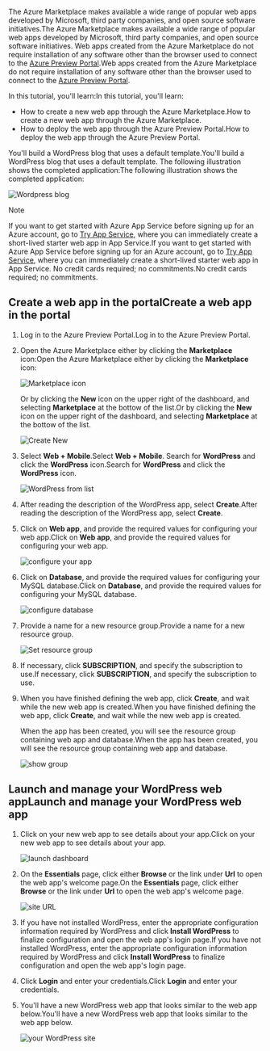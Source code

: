 <span data-ttu-id="ff2cb-101">The Azure Marketplace makes available a wide range of popular web apps developed by Microsoft, third party companies, and open source software initiatives.</span><span class="sxs-lookup"><span data-stu-id="ff2cb-101">The Azure Marketplace makes available a wide range of popular web apps developed by Microsoft, third party companies, and open source software initiatives.</span></span> <span data-ttu-id="ff2cb-102">Web apps created from the Azure Marketplace do not require installation of any software other than the browser used to connect to the [Azure Preview Portal](http://go.microsoft.com/fwlink/?LinkId=529715).</span><span class="sxs-lookup"><span data-stu-id="ff2cb-102">Web apps created from the Azure Marketplace do not require installation of any software other than the browser used to connect to the [Azure Preview Portal](http://go.microsoft.com/fwlink/?LinkId=529715).</span></span> 

<span data-ttu-id="ff2cb-103">In this tutorial, you'll learn:</span><span class="sxs-lookup"><span data-stu-id="ff2cb-103">In this tutorial, you'll learn:</span></span>

* <span data-ttu-id="ff2cb-104">How to create a new web app through the Azure Marketplace.</span><span class="sxs-lookup"><span data-stu-id="ff2cb-104">How to create a new web app through the Azure Marketplace.</span></span>
* <span data-ttu-id="ff2cb-105">How to deploy the web app through the Azure Preview Portal.</span><span class="sxs-lookup"><span data-stu-id="ff2cb-105">How to deploy the web app through the Azure Preview Portal.</span></span>

<span data-ttu-id="ff2cb-106">You'll build a WordPress blog that uses a default template.</span><span class="sxs-lookup"><span data-stu-id="ff2cb-106">You'll build a WordPress blog that uses a default template.</span></span> <span data-ttu-id="ff2cb-107">The following illustration shows the completed application:</span><span class="sxs-lookup"><span data-stu-id="ff2cb-107">The following illustration shows the completed application:</span></span>

![Wordpress blog][13]

> [!NOTE]
> <span data-ttu-id="ff2cb-109">If you want to get started with Azure App Service before signing up for an Azure account, go to [Try App Service](https://azure.microsoft.com/try/app-service/), where you can immediately create a short-lived starter web app in App Service.</span><span class="sxs-lookup"><span data-stu-id="ff2cb-109">If you want to get started with Azure App Service before signing up for an Azure account, go to [Try App Service](https://azure.microsoft.com/try/app-service/), where you can immediately create a short-lived starter web app in App Service.</span></span> <span data-ttu-id="ff2cb-110">No credit cards required; no commitments.</span><span class="sxs-lookup"><span data-stu-id="ff2cb-110">No credit cards required; no commitments.</span></span>
> 
> 

## <a name="create-a-web-app-in-the-portal"></a><span data-ttu-id="ff2cb-111">Create a web app in the portal</span><span class="sxs-lookup"><span data-stu-id="ff2cb-111">Create a web app in the portal</span></span>
1. <span data-ttu-id="ff2cb-112">Log in to the Azure Preview Portal.</span><span class="sxs-lookup"><span data-stu-id="ff2cb-112">Log in to the Azure Preview Portal.</span></span>
2. <span data-ttu-id="ff2cb-113">Open the Azure Marketplace either by clicking the **Marketplace** icon:</span><span class="sxs-lookup"><span data-stu-id="ff2cb-113">Open the Azure Marketplace either by clicking the **Marketplace** icon:</span></span>
   
    ![Marketplace icon][marketplace]
   
    <span data-ttu-id="ff2cb-115">Or by clicking the **New** icon on the upper right of the dashboard, and selecting **Marketplace** at the bottow of the list.</span><span class="sxs-lookup"><span data-stu-id="ff2cb-115">Or by clicking the **New** icon on the upper right of the dashboard, and selecting **Marketplace** at the bottow of the list.</span></span>
   
    ![Create New][5]
3. <span data-ttu-id="ff2cb-117">Select **Web + Mobile**.</span><span class="sxs-lookup"><span data-stu-id="ff2cb-117">Select **Web + Mobile**.</span></span> <span data-ttu-id="ff2cb-118">Search for **WordPress** and click the **WordPress** icon.</span><span class="sxs-lookup"><span data-stu-id="ff2cb-118">Search for **WordPress** and click the **WordPress** icon.</span></span>
   
    ![WordPress from list][7]
4. <span data-ttu-id="ff2cb-120">After reading the description of the WordPress app, select **Create**.</span><span class="sxs-lookup"><span data-stu-id="ff2cb-120">After reading the description of the WordPress app, select **Create**.</span></span>
5. <span data-ttu-id="ff2cb-121">Click on **Web app**, and provide the required values for configuring your web app.</span><span class="sxs-lookup"><span data-stu-id="ff2cb-121">Click on **Web app**, and provide the required values for configuring your web app.</span></span>
   
    ![configure your app][8]
6. <span data-ttu-id="ff2cb-123">Click on **Database**, and provide the required values for configuring your MySQL database.</span><span class="sxs-lookup"><span data-stu-id="ff2cb-123">Click on **Database**, and provide the required values for configuring your MySQL database.</span></span> 
   
    ![configure database][database]
7. <span data-ttu-id="ff2cb-125">Provide a name for a new resource group.</span><span class="sxs-lookup"><span data-stu-id="ff2cb-125">Provide a name for a new resource group.</span></span>
   
    ![Set resource group][groupname]
8. <span data-ttu-id="ff2cb-127">If necessary, click **SUBSCRIPTION**, and specify the subscription to use.</span><span class="sxs-lookup"><span data-stu-id="ff2cb-127">If necessary, click **SUBSCRIPTION**, and specify the subscription to use.</span></span> 
9. <span data-ttu-id="ff2cb-128">When you have finished defining the web app, click **Create**, and wait while the new web app is created.</span><span class="sxs-lookup"><span data-stu-id="ff2cb-128">When you have finished defining the web app, click **Create**, and wait while the new web app is created.</span></span>
   
   <span data-ttu-id="ff2cb-129">When the app has been created, you will see the resource group containing web app and database.</span><span class="sxs-lookup"><span data-stu-id="ff2cb-129">When the app has been created, you will see the resource group containing web app and database.</span></span>
   
   ![show group][resourcegroup]

## <a name="launch-and-manage-your-wordpress-web-app"></a><span data-ttu-id="ff2cb-131">Launch and manage your WordPress web app</span><span class="sxs-lookup"><span data-stu-id="ff2cb-131">Launch and manage your WordPress web app</span></span>
1. <span data-ttu-id="ff2cb-132">Click on your new web app to see details about your app.</span><span class="sxs-lookup"><span data-stu-id="ff2cb-132">Click on your new web app to see details about your app.</span></span>
   
    ![launch dashboard][10]
2. <span data-ttu-id="ff2cb-134">On the **Essentials** page, click either **Browse** or the link under **Url** to open the web app's welcome page.</span><span class="sxs-lookup"><span data-stu-id="ff2cb-134">On the **Essentials** page, click either **Browse** or the link under **Url** to open the web app's welcome page.</span></span>
   
    ![site URL][browse]
3. <span data-ttu-id="ff2cb-136">If you have not installed WordPress, enter the appropriate configuration information required by WordPress and click **Install WordPress** to finalize configuration and open the web app's login page.</span><span class="sxs-lookup"><span data-stu-id="ff2cb-136">If you have not installed WordPress, enter the appropriate configuration information required by WordPress and click **Install WordPress** to finalize configuration and open the web app's login page.</span></span>
4. <span data-ttu-id="ff2cb-137">Click **Login** and enter your credentials.</span><span class="sxs-lookup"><span data-stu-id="ff2cb-137">Click **Login** and enter your credentials.</span></span>  
5. <span data-ttu-id="ff2cb-138">You'll have a new WordPress web app that looks similar to the web app below.</span><span class="sxs-lookup"><span data-stu-id="ff2cb-138">You'll have a new WordPress web app that looks similar to the web app below.</span></span>    
   
    ![your WordPress site][13]

[5]: https://docstestmedia1.blob.core.windows.net/azure-media/includes/media/website-from-gallery/start-marketplace.png
[6]: ./media/website-from-gallery/wordpressgallery-02.png
[7]: https://docstestmedia1.blob.core.windows.net/azure-media/includes/media/website-from-gallery/search-web-app.png
[8]: https://docstestmedia1.blob.core.windows.net/azure-media/includes/media/website-from-gallery/set-web-app.png
[9]: ./media/website-from-gallery/wordpressgallery-05.png
[10]: https://docstestmedia1.blob.core.windows.net/azure-media/includes/media/website-from-gallery/select-web.png
[13]: https://docstestmedia1.blob.core.windows.net/azure-media/includes/media/website-from-gallery/wordpressgallery-09.png
[webapps]: https://docstestmedia1.blob.core.windows.net/azure-media/includes/media/website-from-gallery/selectwebapps.png
[database]: https://docstestmedia1.blob.core.windows.net/azure-media/includes/media/website-from-gallery/set-db.png
[resourcegroup]: https://docstestmedia1.blob.core.windows.net/azure-media/includes/media/website-from-gallery/show-rg.png
[browse]: https://docstestmedia1.blob.core.windows.net/azure-media/includes/media/website-from-gallery/browse-web.png
[marketplace]: https://docstestmedia1.blob.core.windows.net/azure-media/includes/media/website-from-gallery/marketplace-icon.png
[groupname]: https://docstestmedia1.blob.core.windows.net/azure-media/includes/media/website-from-gallery/set-rg.png











